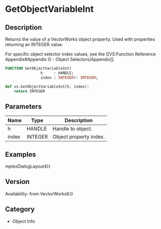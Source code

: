 # GetObjectVariableInt

## Description
Returns the value of a VectorWorks object property. Used with properties returning an INTEGER value.

For specific object selector index values, see the [[VS:Function Reference Appendix#Appendix G - Object Selectors|Appendix]].

```pascal
FUNCTION GetObjectVariableInt(
				h     : HANDLE;
				index : INTEGER): INTEGER;
```

```python
def vs.GetObjectVariableInt(h, index):
    return INTEGER
```

## Parameters
|Name|Type|Description|
|---|---|---|
|h|HANDLE|Handle to object.|
|index|INTEGER|Object property index.|

## Examples
mplexDialogLayout4}}

## Version
Availability: from VectorWorks9.0

## Category
* Object Info

